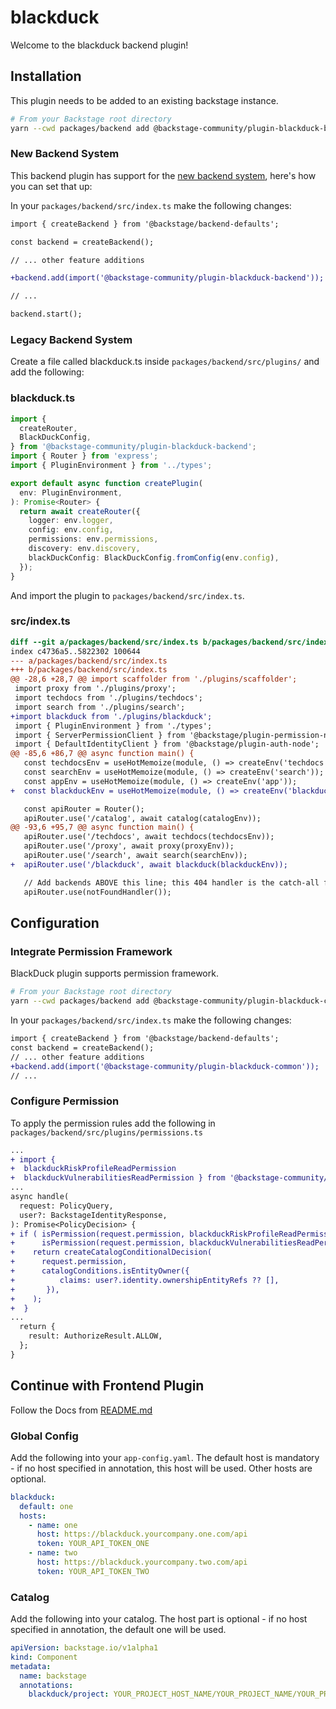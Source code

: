 # blackduck

Welcome to the blackduck backend plugin!

## Installation

This plugin needs to be added to an existing backstage instance.

```bash
# From your Backstage root directory
yarn --cwd packages/backend add @backstage-community/plugin-blackduck-backend
```

### New Backend System

This backend plugin has support for the [new backend system](https://backstage.io/docs/backend-system/), here's how you can set that up:

In your `packages/backend/src/index.ts` make the following changes:

```diff
import { createBackend } from '@backstage/backend-defaults';

const backend = createBackend();

// ... other feature additions

+backend.add(import('@backstage-community/plugin-blackduck-backend'));

// ...

backend.start();
```

### Legacy Backend System

Create a file called blackduck.ts inside `packages/backend/src/plugins/` and add the following:

### blackduck.ts

```typescript
import {
  createRouter,
  BlackDuckConfig,
} from '@backstage-community/plugin-blackduck-backend';
import { Router } from 'express';
import { PluginEnvironment } from '../types';

export default async function createPlugin(
  env: PluginEnvironment,
): Promise<Router> {
  return await createRouter({
    logger: env.logger,
    config: env.config,
    permissions: env.permissions,
    discovery: env.discovery,
    blackDuckConfig: BlackDuckConfig.fromConfig(env.config),
  });
}
```

And import the plugin to `packages/backend/src/index.ts`.

### src/index.ts

```diff
diff --git a/packages/backend/src/index.ts b/packages/backend/src/index.ts
index c4736a5..5822302 100644
--- a/packages/backend/src/index.ts
+++ b/packages/backend/src/index.ts
@@ -28,6 +28,7 @@ import scaffolder from './plugins/scaffolder';
 import proxy from './plugins/proxy';
 import techdocs from './plugins/techdocs';
 import search from './plugins/search';
+import blackduck from './plugins/blackduck';
 import { PluginEnvironment } from './types';
 import { ServerPermissionClient } from '@backstage/plugin-permission-node';
 import { DefaultIdentityClient } from '@backstage/plugin-auth-node';
@@ -85,6 +86,7 @@ async function main() {
   const techdocsEnv = useHotMemoize(module, () => createEnv('techdocs'));
   const searchEnv = useHotMemoize(module, () => createEnv('search'));
   const appEnv = useHotMemoize(module, () => createEnv('app'));
+  const blackduckEnv = useHotMemoize(module, () => createEnv('blackduck'));

   const apiRouter = Router();
   apiRouter.use('/catalog', await catalog(catalogEnv));
@@ -93,6 +95,7 @@ async function main() {
   apiRouter.use('/techdocs', await techdocs(techdocsEnv));
   apiRouter.use('/proxy', await proxy(proxyEnv));
   apiRouter.use('/search', await search(searchEnv));
+  apiRouter.use('/blackduck', await blackduck(blackduckEnv));

   // Add backends ABOVE this line; this 404 handler is the catch-all fallback
   apiRouter.use(notFoundHandler());

```

## Configuration

### Integrate Permission Framework

BlackDuck plugin supports permission framework.

```bash
# From your Backstage root directory
yarn --cwd packages/backend add @backstage-community/plugin-blackduck-common
```

In your `packages/backend/src/index.ts` make the following changes:

```diff
import { createBackend } from '@backstage/backend-defaults';
const backend = createBackend();
// ... other feature additions
+backend.add(import('@backstage-community/plugin-blackduck-common'));
// ...
```

### Configure Permission

To apply the permission rules add the following in `packages/backend/src/plugins/permissions.ts`

```diff
...
+ import {
+  blackduckRiskProfileReadPermission
+  blackduckVulnerabilitiesReadPermission } from '@backstage-community/plugin-blackduck-common';
...
async handle(
  request: PolicyQuery,
  user?: BackstageIdentityResponse,
): Promise<PolicyDecision> {
+ if ( isPermission(request.permission, blackduckRiskProfileReadPermission) ||
+      isPermission(request.permission, blackduckVulnerabilitiesReadPermission)) {
+    return createCatalogConditionalDecision(
+      request.permission,
+      catalogConditions.isEntityOwner({
+          claims: user?.identity.ownershipEntityRefs ?? [],
+       }),
+    );
+  }
...
  return {
    result: AuthorizeResult.ALLOW,
  };
}
```

## Continue with Frontend Plugin

Follow the Docs from [README.md](https://github.com/backstage/community-plugins/blob/main/workspaces/blackduck/plugins/blackduck/README.md)

### Global Config

Add the following into your `app-config.yaml`. The default host is mandatory - if no host specified in annotation, this host will be used. Other hosts are optional.

```yaml
blackduck:
  default: one
  hosts:
    - name: one
      host: https://blackduck.yourcompany.one.com/api
      token: YOUR_API_TOKEN_ONE
    - name: two
      host: https://blackduck.yourcompany.two.com/api
      token: YOUR_API_TOKEN_TWO
```

### Catalog

Add the following into your catalog. The host part is optional - if no host specified in annotation, the default one will be used.

```yaml
apiVersion: backstage.io/v1alpha1
kind: Component
metadata:
  name: backstage
  annotations:
    blackduck/project: YOUR_PROJECT_HOST_NAME/YOUR_PROJECT_NAME/YOUR_PROJECT_VERSION
```
